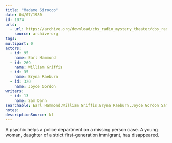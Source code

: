 ```yaml
---
title: "Madame Sirocco"
date: 04/07/1980
id: 1074
urls: 
  - url: https://archive.org/download/cbs_radio_mystery_theater/cbs_radio_mystery_theater-1051-1100.zip/cbs_radio_mystery_theater-1051-1100%2Fcbsrmt_1074_madame_sirocco.mp3
    source: archive-org
tags: 
multipart: 0
actors:  
  - id: 95
    name: Earl Hammond  
  - id: 269
    name: William Griffis  
  - id: 35
    name: Bryna Raeburn  
  - id: 320
    name: Joyce Gordon
writers:  
  - id: 13
    name: Sam Dann
searchable: Earl Hammond,William Griffis,Bryna Raeburn,Joyce Gordon Sam Dann
notes: 
descriptionSource: kf
---
```

A psychic helps a police department on a missing person case. A young woman, daughter of a strict first-generation immigrant, has disappeared.